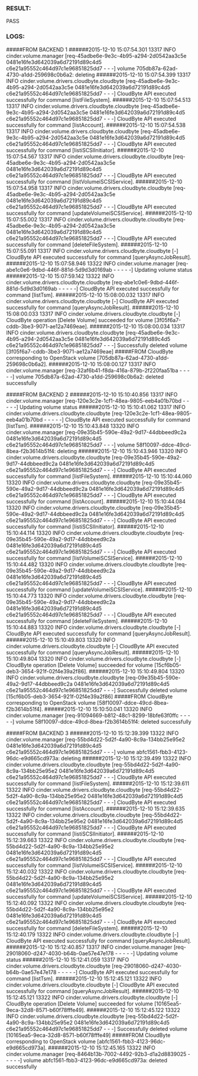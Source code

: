 ### RESULT:

PASS

### LOGS:

#####FROM BACKEND 1
######2015-12-10 15:07:54.301 13317 INFO cinder.volume.manager [req-45adbe6e-9e3c-4b95-a294-2d0542aa3c5e 0481e16fe3d642039a6d72191d89c4d5 c6e21a95552c464d97c1e96851825dd7 - - -] volume 705db87a-62ad-4730-a1dd-259698c0b6a2: deleting
######2015-12-10 15:07:54.399 13317 INFO cinder.volume.drivers.cloudbyte.cloudbyte [req-45adbe6e-9e3c-4b95-a294-2d0542aa3c5e 0481e16fe3d642039a6d72191d89c4d5 c6e21a95552c464d97c1e96851825dd7 - - -] CloudByte API executed successfully for command [listFileSystem].
######2015-12-10 15:07:54.513 13317 INFO cinder.volume.drivers.cloudbyte.cloudbyte [req-45adbe6e-9e3c-4b95-a294-2d0542aa3c5e 0481e16fe3d642039a6d72191d89c4d5 c6e21a95552c464d97c1e96851825dd7 - - -] CloudByte API executed successfully for command [listAccount].
######2015-12-10 15:07:54.538 13317 INFO cinder.volume.drivers.cloudbyte.cloudbyte [req-45adbe6e-9e3c-4b95-a294-2d0542aa3c5e 0481e16fe3d642039a6d72191d89c4d5 c6e21a95552c464d97c1e96851825dd7 - - -] CloudByte API executed successfully for command [listiSCSIInitiator].
######2015-12-10 15:07:54.567 13317 INFO cinder.volume.drivers.cloudbyte.cloudbyte [req-45adbe6e-9e3c-4b95-a294-2d0542aa3c5e 0481e16fe3d642039a6d72191d89c4d5 c6e21a95552c464d97c1e96851825dd7 - - -] CloudByte API executed successfully for command [listVolumeiSCSIService].
######2015-12-10 15:07:54.958 13317 INFO cinder.volume.drivers.cloudbyte.cloudbyte [req-45adbe6e-9e3c-4b95-a294-2d0542aa3c5e 0481e16fe3d642039a6d72191d89c4d5 c6e21a95552c464d97c1e96851825dd7 - - -] CloudByte API executed successfully for command [updateVolumeiSCSIService].
######2015-12-10 15:07:55.002 13317 INFO cinder.volume.drivers.cloudbyte.cloudbyte [req-45adbe6e-9e3c-4b95-a294-2d0542aa3c5e 0481e16fe3d642039a6d72191d89c4d5 c6e21a95552c464d97c1e96851825dd7 - - -] CloudByte API executed successfully for command [deleteFileSystem].
######2015-12-10 15:07:55.091 13317 INFO cinder.volume.drivers.cloudbyte.cloudbyte [-] CloudByte API executed successfully for command [queryAsyncJobResult].
######2015-12-10 15:07:58.946 13322 INFO cinder.volume.manager [req-abe1c0e6-9dbd-446f-881d-5d9d3d0169ab - - - - -] Updating volume status
######2015-12-10 15:07:59.142 13322 INFO cinder.volume.drivers.cloudbyte.cloudbyte [req-abe1c0e6-9dbd-446f-881d-5d9d3d0169ab - - - - -] CloudByte API executed successfully for command [listTsm].
######2015-12-10 15:08:00.032 13317 INFO cinder.volume.drivers.cloudbyte.cloudbyte [-] CloudByte API executed successfully for command [queryAsyncJobResult].
######2015-12-10 15:08:00.033 13317 INFO cinder.volume.drivers.cloudbyte.cloudbyte [-] CloudByte operation [Delete Volume] succeeded for volume [3f05f6a7-cddb-3be3-9071-ae12a7469eae].
######2015-12-10 15:08:00.034 13317 INFO cinder.volume.drivers.cloudbyte.cloudbyte [req-45adbe6e-9e3c-4b95-a294-2d0542aa3c5e 0481e16fe3d642039a6d72191d89c4d5 c6e21a95552c464d97c1e96851825dd7 - - -] Successfully deleted volume [3f05f6a7-cddb-3be3-9071-ae12a7469eae] #####FROM CloudByte corresponding to OpenStack volume [705db87a-62ad-4730-a1dd-259698c0b6a2].
######2015-12-10 15:08:00.127 13317 INFO cinder.volume.manager [req-32af6b41-f8da-416a-879b-2f220faa51ba - - - - -] volume 705db87a-62ad-4730-a1dd-259698c0b6a2: deleted successfully

#####FROM BACKEND 2
######2015-12-10 15:10:40.856 13317 INFO cinder.volume.manager [req-120e3c2e-1cf1-48ea-9805-eeb4a01b70bd - - - - -] Updating volume status
######2015-12-10 15:10:41.062 13317 INFO cinder.volume.drivers.cloudbyte.cloudbyte [req-120e3c2e-1cf1-48ea-9805-eeb4a01b70bd - - - - -] CloudByte API executed successfully for command [listTsm].
######2015-12-10 15:10:43.848 13320 INFO cinder.volume.manager [req-09e35b45-590e-49a2-9d17-44dbbeed9c2a 0481e16fe3d642039a6d72191d89c4d5 c6e21a95552c464d97c1e96851825dd7 - - -] volume 58f10097-ddce-49cd-8bea-f2b3614b51f4: deleting
######2015-12-10 15:10:43.946 13320 INFO cinder.volume.drivers.cloudbyte.cloudbyte [req-09e35b45-590e-49a2-9d17-44dbbeed9c2a 0481e16fe3d642039a6d72191d89c4d5 c6e21a95552c464d97c1e96851825dd7 - - -] CloudByte API executed successfully for command [listFileSystem].
######2015-12-10 15:10:44.060 13320 INFO cinder.volume.drivers.cloudbyte.cloudbyte [req-09e35b45-590e-49a2-9d17-44dbbeed9c2a 0481e16fe3d642039a6d72191d89c4d5 c6e21a95552c464d97c1e96851825dd7 - - -] CloudByte API executed successfully for command [listAccount].
######2015-12-10 15:10:44.084 13320 INFO cinder.volume.drivers.cloudbyte.cloudbyte [req-09e35b45-590e-49a2-9d17-44dbbeed9c2a 0481e16fe3d642039a6d72191d89c4d5 c6e21a95552c464d97c1e96851825dd7 - - -] CloudByte API executed successfully for command [listiSCSIInitiator].
######2015-12-10 15:10:44.114 13320 INFO cinder.volume.drivers.cloudbyte.cloudbyte [req-09e35b45-590e-49a2-9d17-44dbbeed9c2a 0481e16fe3d642039a6d72191d89c4d5 c6e21a95552c464d97c1e96851825dd7 - - -] CloudByte API executed successfully for command [listVolumeiSCSIService].
######2015-12-10 15:10:44.482 13320 INFO cinder.volume.drivers.cloudbyte.cloudbyte [req-09e35b45-590e-49a2-9d17-44dbbeed9c2a 0481e16fe3d642039a6d72191d89c4d5 c6e21a95552c464d97c1e96851825dd7 - - -] CloudByte API executed successfully for command [updateVolumeiSCSIService].
######2015-12-10 15:10:44.773 13320 INFO cinder.volume.drivers.cloudbyte.cloudbyte [req-09e35b45-590e-49a2-9d17-44dbbeed9c2a 0481e16fe3d642039a6d72191d89c4d5 c6e21a95552c464d97c1e96851825dd7 - - -] CloudByte API executed successfully for command [deleteFileSystem].
######2015-12-10 15:10:44.883 13320 INFO cinder.volume.drivers.cloudbyte.cloudbyte [-] CloudByte API executed successfully for command [queryAsyncJobResult].
######2015-12-10 15:10:49.803 13320 INFO cinder.volume.drivers.cloudbyte.cloudbyte [-] CloudByte API executed successfully for command [queryAsyncJobResult].
######2015-12-10 15:10:49.804 13320 INFO cinder.volume.drivers.cloudbyte.cloudbyte [-] CloudByte operation [Delete Volume] succeeded for volume [15cf6b05-deb3-3654-921f-02f4e39a2f86].
######2015-12-10 15:10:49.804 13320 INFO cinder.volume.drivers.cloudbyte.cloudbyte [req-09e35b45-590e-49a2-9d17-44dbbeed9c2a 0481e16fe3d642039a6d72191d89c4d5 c6e21a95552c464d97c1e96851825dd7 - - -] Successfully deleted volume [15cf6b05-deb3-3654-921f-02f4e39a2f86] #####FROM CloudByte corresponding to OpenStack volume [58f10097-ddce-49cd-8bea-f2b3614b51f4].
######2015-12-10 15:10:50.041 13320 INFO cinder.volume.manager [req-91094669-b812-48c1-8299-18bfe63f0ffc - - - - -] volume 58f10097-ddce-49cd-8bea-f2b3614b51f4: deleted successfully


#####FROM BACKEND 3
######2015-12-10 15:12:39.399 13322 INFO cinder.volume.manager [req-55bd4d22-5d2f-4a90-8c9a-134bb25e95e2 0481e16fe3d642039a6d72191d89c4d5 c6e21a95552c464d97c1e96851825dd7 - - -] volume abfc1561-fbb3-4123-96dc-e9d665cd973a: deleting
######2015-12-10 15:12:39.499 13322 INFO cinder.volume.drivers.cloudbyte.cloudbyte [req-55bd4d22-5d2f-4a90-8c9a-134bb25e95e2 0481e16fe3d642039a6d72191d89c4d5 c6e21a95552c464d97c1e96851825dd7 - - -] CloudByte API executed successfully for command [listFileSystem].
######2015-12-10 15:12:39.611 13322 INFO cinder.volume.drivers.cloudbyte.cloudbyte [req-55bd4d22-5d2f-4a90-8c9a-134bb25e95e2 0481e16fe3d642039a6d72191d89c4d5 c6e21a95552c464d97c1e96851825dd7 - - -] CloudByte API executed successfully for command [listAccount].
######2015-12-10 15:12:39.635 13322 INFO cinder.volume.drivers.cloudbyte.cloudbyte [req-55bd4d22-5d2f-4a90-8c9a-134bb25e95e2 0481e16fe3d642039a6d72191d89c4d5 c6e21a95552c464d97c1e96851825dd7 - - -] CloudByte API executed successfully for command [listiSCSIInitiator].
######2015-12-10 15:12:39.663 13322 INFO cinder.volume.drivers.cloudbyte.cloudbyte [req-55bd4d22-5d2f-4a90-8c9a-134bb25e95e2 0481e16fe3d642039a6d72191d89c4d5 c6e21a95552c464d97c1e96851825dd7 - - -] CloudByte API executed successfully for command [listVolumeiSCSIService].
######2015-12-10 15:12:40.032 13322 INFO cinder.volume.drivers.cloudbyte.cloudbyte [req-55bd4d22-5d2f-4a90-8c9a-134bb25e95e2 0481e16fe3d642039a6d72191d89c4d5 c6e21a95552c464d97c1e96851825dd7 - - -] CloudByte API executed successfully for command [updateVolumeiSCSIService].
######2015-12-10 15:12:40.092 13322 INFO cinder.volume.drivers.cloudbyte.cloudbyte [req-55bd4d22-5d2f-4a90-8c9a-134bb25e95e2 0481e16fe3d642039a6d72191d89c4d5 c6e21a95552c464d97c1e96851825dd7 - - -] CloudByte API executed successfully for command [deleteFileSystem].
######2015-12-10 15:12:40.179 13322 INFO cinder.volume.drivers.cloudbyte.cloudbyte [-] CloudByte API executed successfully for command [queryAsyncJobResult].
######2015-12-10 15:12:40.857 13317 INFO cinder.volume.manager [req-29018060-d247-4030-b64b-0ae57e47e178 - - - - -] Updating volume status
######2015-12-10 15:12:41.059 13317 INFO cinder.volume.drivers.cloudbyte.cloudbyte [req-29018060-d247-4030-b64b-0ae57e47e178 - - - - -] CloudByte API executed successfully for command [listTsm].
######2015-12-10 15:12:45.121 13322 INFO cinder.volume.drivers.cloudbyte.cloudbyte [-] CloudByte API executed successfully for command [queryAsyncJobResult].
######2015-12-10 15:12:45.121 13322 INFO cinder.volume.drivers.cloudbyte.cloudbyte [-] CloudByte operation [Delete Volume] succeeded for volume [10165ea5-9eca-32d8-8571-b60f78fffe49].
######2015-12-10 15:12:45.122 13322 INFO cinder.volume.drivers.cloudbyte.cloudbyte [req-55bd4d22-5d2f-4a90-8c9a-134bb25e95e2 0481e16fe3d642039a6d72191d89c4d5 c6e21a95552c464d97c1e96851825dd7 - - -] Successfully deleted volume [10165ea5-9eca-32d8-8571-b60f78fffe49] #####FROM CloudByte corresponding to OpenStack volume [abfc1561-fbb3-4123-96dc-e9d665cd973a].
######2015-12-10 15:12:45.165 13322 INFO cinder.volume.manager [req-8464b13b-7002-4492-92b3-d1a2d8839025 - - - - -] volume abfc1561-fbb3-4123-96dc-e9d665cd973a: deleted successfully
